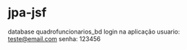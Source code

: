 # jpa-jsf

database quadrofuncionarios_bd
login na aplicação 
usuario: teste@email.com
senha: 123456
